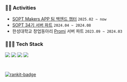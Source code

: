 ### 🏃‍♂️ Activities
- [SOPT Makers APP 팀 백엔드 챕터](https://github.com/sopt-makers/sopt-backend) `2025.02 ~ now`
- [SOPT 34기 서버 파트](https://github.com/NOW-SOPT-SERVER) `2024.04 ~ 2024.08`
- 한성대학교 창업동아리 [Promi](https://github.com/Prom-I/Server) 서버 파트 `2023.09 ~ 2024.03`

### 🧑🏻‍💻 Tech Stack
<img src="https://img.shields.io/badge/java-007396?style=for-the-badge&logo=java&logoColor=white"> <img src="https://img.shields.io/badge/springboot-6DB33F?style=for-the-badge&logo=springboot&logoColor=white"> <img src="https://img.shields.io/badge/mysql-4479A1?style=for-the-badge&logo=mysql&logoColor=white"> <img src="https://img.shields.io/badge/amazonaws-232F3E?style=for-the-badge&logo=amazonaws&logoColor=white">

<br>

[![rankit-badge](https://badge.rankit.run/badge?name=geniusYoo)](https://www.rankit.run)




